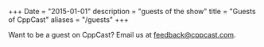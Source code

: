 +++
Date = "2015-01-01"
description = "guests of the show"
title = "Guests of CppCast"
aliases = "/guests"
+++

Want to be a guest on CppCast? Email us at [feedback@cppcast.com](mailto:feedback@cppcast.com).